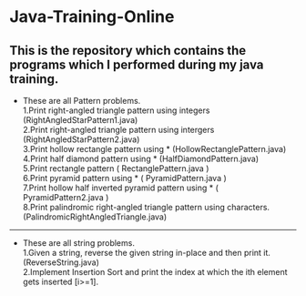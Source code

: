 # Java-Training-Online
This is the repository which contains the programs which I performed during my java training.<br>
--------------------------------------------------------------------------------------------------------------
- These are all Pattern problems. <br>
1.Print right-angled triangle pattern using integers (RightAngledStarPattern1.java) <br>
2.Print right-angled triangle pattern using intergers (RightAngledStarPattern2.java) <br>
3.Print hollow rectangle pattern using * (HollowRectanglePattern.java) <br>
4.Print half diamond pattern using * (HalfDiamondPattern.java) <br>
5.Print rectangle pattern ( RectanglePattern.java ) <br>
6.Print pyramid pattern using * ( PyramidPattern.java ) <br>
7.Print hollow half inverted pyramid pattern using * ( PyramidPattern2.java ) <br>
8.Print palindromic right-angled triangle pattern using characters. (PalindromicRightAngledTriangle.java) <br>
---------------------------------------------------------------------------------------------------------------
- These are all string problems. <br>
1.Given a string, reverse the given string in-place and then print it. (ReverseString.java) <br>
2.Implement Insertion Sort and print the index at which the ith element gets inserted [i>=1].

